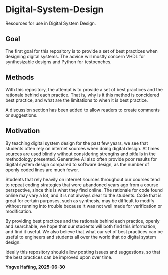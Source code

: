 # Digital-System-Design
Resources for use in Digital System Design. 
## Goal
The first goal for this repository is to provide a set of best practices when designing digital systems.
The advice will mostly concern VHDL for synthesizable designs and Python for testbenches. 
## Methods
With this repository, the attempt is to provide a set of best practices and the rationale behind each practice. 
That is, why is it this method is concidered best practice, and what are the limitations to when it is best practice. 

A discussion section has been added to allow readers to create comments or suggestions.
## Motivation
By teaching digital system design for the past few years, we see that students often rely on internet sources when doing digital design. 
At times sources are used blindly without considering strengths and pitfalls in the methodology presented. 
Generative AI also often provide poor results for digital system design compared to software design, as the number of openly coded lines are much fewer. 

Students that rely heavily on internet sources throughout our courses tend to repeat coding strategies that were abandoned years ago from a course perspective, since this is what they find online. 
The rationale for code found online may vary a lot, and it is not always clear to the students. 
Code that is great for certain purposes, such as synthesis, may be difficult to modify without running into trouble because it was not well made for verification or modification. 

By providing best practices and the rationale behind each practice, openly and searchable, we hope that our students will both find this information, and find it useful. 
We also believe that what our set of best practices can be useful to engineers and students all over the world that do digital system design. 

Ideally this repository should allow posting issues and suggestions, so that the best practices can be improved upon over time.

**Yngve Hafting, 2025-06-30**

